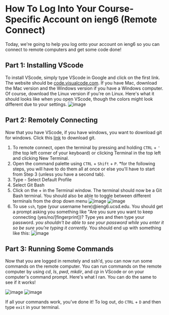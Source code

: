 # How To Log Into Your Course-Specific Account on ieng6 (Remote Connect)
Today, we're going to help you log onto your account on ieng6 so you can connect to remote computers and get some code done!

## Part 1: Installing VScode
To install VScode, simply type VScode in Google and click on the first link. The website should be [code.visualcode.com](https://code.visualstudio.com/). If you have Mac, download the Mac version and the Windows version if you have a Windows computer. Of course, download the Linux version if you're on Linux. Here's what it should looks like when you open VScode, though the colors might look different due to your settings.
![image](https://user-images.githubusercontent.com/130111913/230564006-93740071-18ea-42ca-b0d5-06c6639bc2bb.png)

## Part 2: Remotely Connecting
Now that you have VScode, if you have windows, you want to download git for windows. Click this [link](https://gitforwindows.org/) to download git. 
1. To remote connect, open the terminal by pressing and holding ```CTRL``` + ```'``` (the top left corner of your keyboard) or clicking Terminal in the top left and clicking New Terminal.
2. Open the command palette using ```CTRL``` + ```Shift``` + ```P```. 
*for the following steps, you will have to do them all at once or else you'll have to start from Step 3 (unless you have a second tab).
3. Type - Select Default Profile
4. Select Git Bash
5. Click on the + in the Terminal window. The terminal should now be a Git Bash terminal. You should also be able to toggle between different terminals from the drop down menu
![image](https://user-images.githubusercontent.com/130111913/230569822-5345f8ae-9d8b-43df-829a-40889580f45a.png)
![image](https://user-images.githubusercontent.com/130111913/230570480-6ab224d5-78f3-4701-a42f-ea80db8dd78b.png)
6. To use ```ssh```, type (your username here)@ieng6.ucsd.edu. You should get a prompt asking you something like "Are you sure you want to keep connecting  (yes/no/[fingerprint])? Type yes and then type your password. *you shouldn't be able to see your password while you enter it so be sure you're typing it corrently.* You should end up with something like this:
![image](https://user-images.githubusercontent.com/130111913/230802157-d4bb04fb-377c-4b6e-ba38-1639c0b8890e.png)

## Part 3: Running Some Commands
Now that you are logged in remotely and ssh'd, you can now run some commands on the remote computer. You can run commands on the remote computer by using *cd*, *ls*, *pwd*, *mkdir*, and *cp* in VScode or on your computer's command prompt. Here's what I ran. You can do the same to see if it works!

![image](https://user-images.githubusercontent.com/130111913/230806813-18c91c49-9daf-4629-93cb-7249467c618a.png)
![image](https://user-images.githubusercontent.com/130111913/230806825-5f3f3ec9-dedd-4785-8e11-c10d018e7988.png)

If all your commands work, you've done it! To log out, do ```CTRL``` + ```D``` and then type ```exit``` in your terminal.
